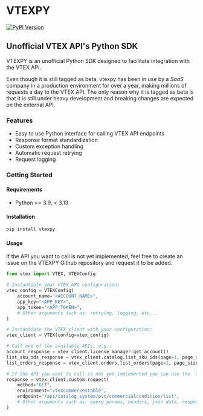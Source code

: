 # VTEXPY
[![PyPI Version](https://img.shields.io/pypi/v/vtexpy.svg)](https://pypi.python.org/pypi/vtexpy)

## Unofficial VTEX API's Python SDK

VTEXPY is an unofficial Python SDK designed to facilitate integration with the VTEX API.

Even though it is still tagged as beta, vtexpy has been in use by a _SaaS_ company in a
production environment for over a year, making millions of requests a day to the VTEX
API. The only reason why it is tagged as beta is that it is still under heavy
development and breaking changes are expected on the external API.

### Features

- Easy to use Python interface for calling VTEX API endpoints
- Response format standardization
- Custom exception handling
- Automatic request retrying
- Request logging

### Getting Started

#### Requirements

- Python >= 3.9, < 3.13

#### Installation

```bash
pip install vtexpy
```

#### Usage

If the API you want to call is not yet implemented, feel free to create an issue on the
VTEXPY Github repository and request it to be added.

```python
from vtex import VTEX, VTEXConfig

# Instantiate your VTEX API configuration:
vtex_config = VTEXConfig(
    account_name="<ACCOUNT_NAME>",
    app_key="<APP_KEY>",
    app_token="<APP_TOKEN>",
    # Other arguments such as: retrying, logging, etc...
)

# Instantiate the VTEX client with your configuration:
vtex_client = VTEX(config=vtex_config)

# Call one of the available APIs, e.g.:
account_response = vtex_client.license_manager.get_account()
list_sku_ids_response = vtex_client.catalog.list_sku_ids(page=1, page_size=1000)
list_orders_response = vtex_client.orders.list_orders(page=1, page_size=100)

# If the API you want to call is not yet implemented you can use the `custom` API.
response = vtex_client.custom.request(
    method="GET",
    environment="vtexcommercestable",
    endpoint="/api/catalog_system/pvt/commercialcondition/list",
    # Other arguments such as: query params, headers, json data, response class, etc...
)
```
